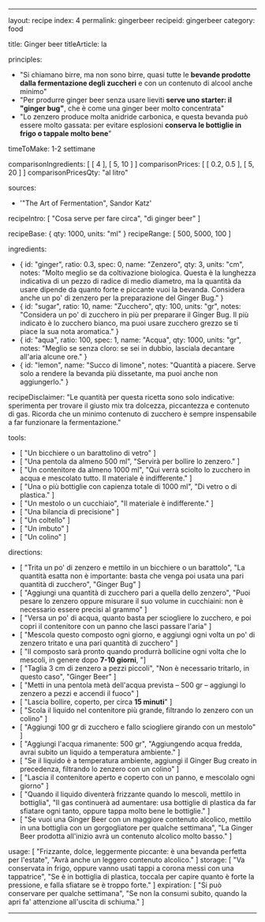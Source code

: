 ---

layout: recipe
index: 4
permalink: gingerbeer
recipeid: gingerbeer
category: food

title: Ginger beer
titleArticle: la

principles:
  - "Si chiamano birre, ma non sono birre, quasi tutte le <strong>bevande  prodotte dalla fermentazione degli zuccheri</strong> e con un contenuto di alcool anche minimo"
  - "Per produrre ginger beer senza usare lieviti <strong>serve uno starter: il \"ginger bug\"</strong>, che è come una ginger beer molto concentrata"
  - "Lo zenzero produce molta anidride carbonica, e questa bevanda può essere molto gassata: per evitare esplosioni <strong>conserva le bottiglie in frigo o tappale molto bene</strong>"

timeToMake: 1-2 settimane

comparisonIngredients: [ [ 4 ], [ 5, 10 ] ]
comparisonPrices: [ [ 0.2, 0.5 ], [ 5, 20 ] ]
comparisonPricesQty: "al litro"

sources:
  - '"The Art of Fermentation", Sandor Katz'

recipeIntro: [ "Cosa serve per fare circa", "di ginger beer" ]

recipeBase: { qty: 1000, units: "ml" }
recipeRange: [ 500, 5000, 100 ]

ingredients:
  - { id: "ginger",
      ratio: 0.3,
      spec: 0,
      name: "Zenzero",
      qty: 3,
      units: "cm",
      notes: "Molto meglio se da coltivazione biologica. Questa è la lunghezza indicativa di un pezzo di radice di medio diametro, ma la quantità da usare dipende da quanto forte e piccante vuoi la bevanda. Considera anche un po' di zenzero per la preparazione del Ginger Bug." }
  - { id: "sugar",
      ratio: 10,
      name: "Zucchero",
      qty: 100,
      units: "gr",
      notes: "Considera un po' di zucchero in più per preparare il Ginger Bug. Il più indicato è lo zucchero bianco, ma puoi usare zucchero grezzo se ti piace la sua nota aromatica." }
  - { id: "aqua",
      ratio: 100,
      spec: 1,
      name: "Acqua",
      qty: 1000,
      units: "gr",
      notes: "Meglio se senza cloro: se sei in dubbio, lasciala decantare all'aria alcune ore." }
  - { id: "lemon",
      name: "Succo di limone",
      notes: "Quantità a piacere. Serve solo a rendere la bevanda più dissetante, ma puoi anche non aggiungerlo." }

recipeDisclaimer: "Le quantità per questa ricetta sono solo indicative: sperimenta per trovare il giusto mix tra dolcezza, piccantezza e contenuto di gas. Ricorda che un minimo contenuto di zucchero è sempre inspensabile a far funzionare la fermentazione."

tools:
  - [ "Un bicchiere o un barattolino di vetro" ]
  - [ "Una pentola da almeno <span class='qtyspan'><span data-qty='volume.aqua' data-prec='1' data-mult='0.5'>500</span> ml</span>", "Servirà per bollire lo zenzero." ]
  - [ "Un contenitore da almeno <span class='qtyspan'><span data-qty='volume.base' data-prec='1'>1000</span> ml</span>", "Qui verrà sciolto lo zucchero in acqua e mescolato tutto. Il materiale è indifferente." ]
  - [ "Una o più bottiglie con capienza totale di <span class='qtyspan'><span data-qty='volume.base'>1000</span> ml</span>", "Di vetro o di plastica." ]
  - [ "Un mestolo o un cucchiaio", "Il materiale è indifferente." ]
  - [ "Una bilancia di precisione" ]
  - [ "Un coltello" ]
  - [ "Un imbuto" ]
  - [ "Un colino" ]

directions:
  - [ "Trita un po' di zenzero e mettilo in un bicchiere o un barattolo", "La quantità esatta non è importante: basta che venga poi usata una pari quantità di zucchero", "Ginger Bug" ]
  - [ "Aggiungi una quantità di zucchero pari a quella dello zenzero", "Puoi pesare lo zenzero oppure misurare il suo volume in cucchiaini: non è necessario essere precisi al grammo" ]
  - [ "Versa un po' di acqua, quanto basta per sciogliere lo zucchero, e poi copri il contenitore con un panno che lasci passare l'aria" ]
  - [ "Mescola questo composto ogni giorno, e aggiungi ogni volta un po' di zenzero tritato e una pari quantità di zucchero" ]
  - [ "Il composto sarà pronto quando produrrà bollicine ogni volta che lo mescoli, in genere dopo <strong>7-10 giorni</strong>, "]
  - [ "Taglia <span class='qtyspan'><span data-qty='ginger'>3</span> cm</span> di zenzero a pezzi piccoli", "Non è necessario tritarlo, in questo caso", "Ginger Beer" ]
  - [ "Metti in una pentola metà dell'acqua prevista – <span class='qtyspan'><span data-qty='aqua'>500</span> gr</span> – aggiungi lo zenzero a pezzi e accendi il fuoco" ]
  - [ "Lascia bollire, coperto, per circa <strong>15 minuti</strong>" ]
  - [ "Scola il liquido nel contenitore più grande, filtrando lo zenzero con un colino" ]
  - [ "Aggiungi <span class='qtyspan'><span data-qty='sugar'>100</span> gr</span> di zucchero e fallo sciogliere girando con un mestolo" ]
  - [ "Aggiungi l'acqua rimanente: <span class='qtyspan'><span data-qty='aqua'>500</span> gr</span>", "Aggiungendo acqua fredda, avrai subito un liquido a temperatura ambiente." ]
  - [ "Se il liquido è a temperatura ambiente, aggiungi il Ginger Bug creato in precedenza, filtrando lo zenzero con un colino" ]
  - [ "Lascia il contenitore aperto e coperto con un panno, e mescolalo ogni giorno" ]
  - [ "Quando il liquido diventerà frizzante quando lo mescoli, mettilo in bottiglia", "Il gas continuerà ad aumentare: usa bottiglie di plastica da far sfiatare ogni tanto, oppure tappa molto bene le bottiglie." ]
  - [ "Se vuoi una Ginger Beer con un maggiore contenuto alcolico, mettilo in una bottiglia con un gorgogliatore per qualche settimana", "La Ginger Beer prodotta all'inizio avrà un contenuto alcolico molto basso." ]

usage: [ "Frizzante, dolce, leggermente piccante: è una bevanda perfetta per l'estate", "Avrà anche un leggero contenuto alcolico." ]
storage: [ "Va conservata in frigo, oppure vanno usati tappi a corona messi con una tappatrice", "Se è in bottiglia di plastica, toccala per capire quanto è forte la pressione, e falla sfiatare se è troppo forte." ]
expiration: [ "Si può conservare per qualche settimana", "Se non la consumi subito, quando la apri fa' attenzione all'uscita di schiuma." ]

---